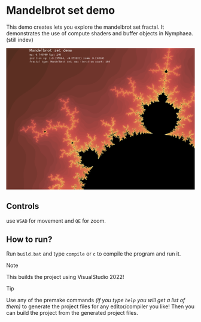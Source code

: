 # Mandelbrot set demo
This demo creates lets you explore the mandelbrot set fractal.
It demonstrates the use of compute shaders and buffer objects in Nymphaea.
(still indev)

<img src="https://github.com/FiveN1/nymphaea/blob/indev/demos/Mandelbrot_set_demo/res/img/screenshot1.png" alt="Mandelbrot set demo image" width="512"/>

## Controls
use `WSAD` for movement and `QE` for zoom.

## How to run?
Run `build.bat` and type `compile` or `c` to compile the program and run it.
> [!NOTE]
> This builds the project using VisualStudio 2022!

> [!TIP]
> Use any of the premake commands *(if you type `help` you will get a list of them)* to generate the project files for any editor/compiler you like!
> Then you can build the project from the generated project files.
